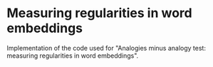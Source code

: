# Measuring regularities in word embeddings

Implementation of the code used for "Analogies minus analogy test: measuring regularities in word embeddings".